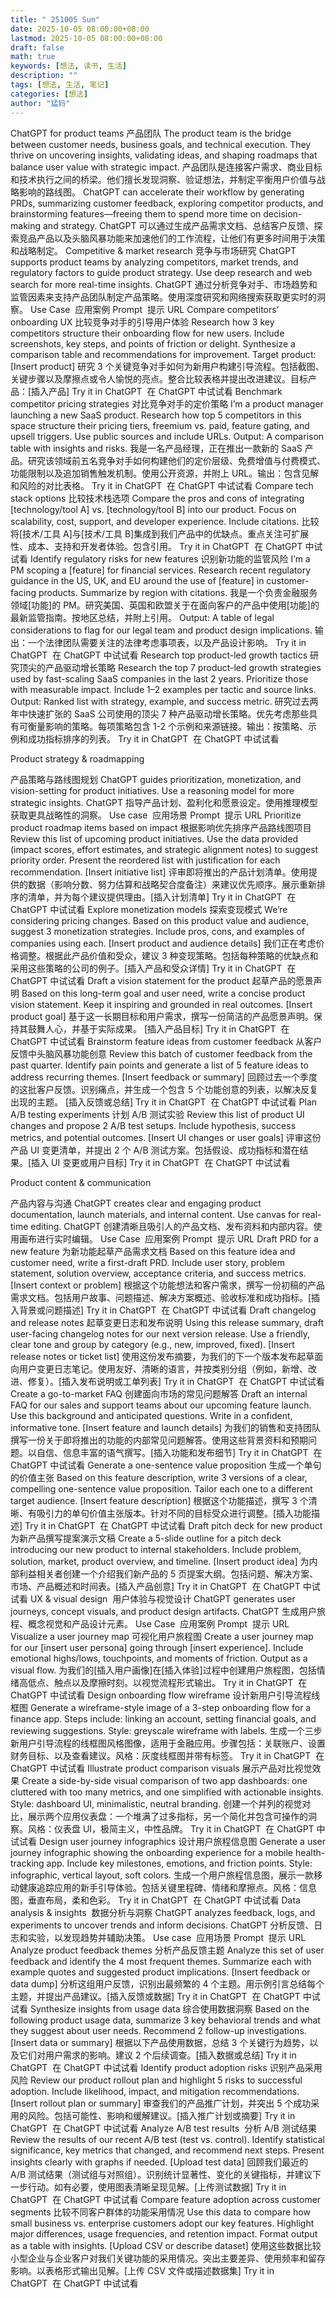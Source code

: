 ```yaml
---
title: " 251005 Sun"
date: 2025-10-05 08:00:00+08:00
lastmod: 2025-10-05 08:00:00+08:00
draft: false
math: true
keywords: [想法, 读书, 生活]
description: ""
tags: [想法, 生活, 笔记]
categories: [想法]
author: "猛犸"
---
```

ChatGPT for product teams
产品团队
The product team is the bridge between customer needs, business goals, and technical execution. They thrive on uncovering insights, validating ideas, and shaping roadmaps that balance user value with strategic impact.
产品团队是连接客户需求、商业目标和技术执行之间的桥梁。他们擅长发现洞察、验证想法，并制定平衡用户价值与战略影响的路线图。
 ChatGPT can accelerate their workflow by generating PRDs, summarizing customer feedback, exploring competitor products, and brainstorming features—freeing them to spend more time on decision-making and strategy.
ChatGPT 可以通过生成产品需求文档、总结客户反馈、探索竞品产品以及头脑风暴功能来加速他们的工作流程，让他们有更多时间用于决策和战略制定。
﻿
Competitive & market research
竞争与市场研究
ChatGPT supports product teams by analyzing competitors, market trends, and regulatory factors to guide product strategy. Use deep research and web search for more real-time insights.
ChatGPT 通过分析竞争对手、市场趋势和监管因素来支持产品团队制定产品策略。使用深度研究和网络搜索获取更实时的洞察。
Use Case  应用案例
Prompt  提示
URL
Compare competitors’ onboarding UX
比较竞争对手的引导用户体验
Research how 3 key competitors structure their onboarding flow for new users. Include screenshots, key steps, and points of friction or delight. Synthesize a comparison table and recommendations for improvement. Target product: [Insert product]
研究 3 个关键竞争对手如何为新用户构建引导流程。包括截图、关键步骤以及摩擦点或令人愉悦的亮点。整合比较表格并提出改进建议。目标产品：[插入产品]
﻿Try it in ChatGPT﻿  在 ChatGPT 中试试看
Benchmark competitor pricing strategies
对比竞争对手的定价策略
I’m a product manager launching a new SaaS product. Research how top 5 competitors in this space structure their pricing tiers, freemium vs. paid, feature gating, and upsell triggers. Use public sources and include URLs. Output: A comparison table with insights and risks.
我是一名产品经理，正在推出一款新的 SaaS 产品。研究该领域前五名竞争对手如何构建他们的定价层级、免费增值与付费模式、功能限制以及追加销售触发机制。使用公开资源，并附上 URL。输出：包含见解和风险的对比表格。
﻿Try it in ChatGPT﻿  在 ChatGPT 中试试看
Compare tech stack options
比较技术栈选项
Compare the pros and cons of integrating [technology/tool A] vs. [technology/tool B] into our product. Focus on scalability, cost, support, and developer experience. Include citations.
比较将[技术/工具 A]与[技术/工具 B]集成到我们产品中的优缺点。重点关注可扩展性、成本、支持和开发者体验。包含引用。
﻿Try it in ChatGPT﻿  在 ChatGPT 中试试看
Identify regulatory risks for new features
识别新功能的监管风险
I’m a PM scoping a [feature] for financial services. Research recent regulatory guidance in the US, UK, and EU around the use of [feature] in customer-facing products. Summarize by region with citations.
我是一个负责金融服务领域[功能]的 PM。研究美国、英国和欧盟关于在面向客户的产品中使用[功能]的最新监管指南。按地区总结，并附上引用。
 Output: A table of legal considerations to flag for our legal team and product design implications.
输出：一个法律团队需要关注的法律考虑事项表，以及产品设计影响。
﻿Try it in ChatGPT﻿  在 ChatGPT 中试试看
Research top product-led growth tactics
研究顶尖的产品驱动增长策略
Research the top 7 product-led growth strategies used by fast-scaling SaaS companies in the last 2 years. Prioritize those with measurable impact. Include 1–2 examples per tactic and source links. Output: Ranked list with strategy, example, and success metric.
研究过去两年中快速扩张的 SaaS 公司使用的顶尖 7 种产品驱动增长策略。优先考虑那些具有可衡量影响的策略。每项策略包含 1-2 个示例和来源链接。输出：按策略、示例和成功指标排序的列表。
﻿Try it in ChatGPT﻿  在 ChatGPT 中试试看

Product strategy & roadmapping

产品策略与路线图规划
ChatGPT guides prioritization, monetization, and vision-setting for product initiatives. Use a reasoning model for more strategic insights.
ChatGPT 指导产品计划、盈利化和愿景设定。使用推理模型获取更具战略性的洞察。
Use case  应用场景
Prompt  提示
URL
Prioritize product roadmap items based on impact
根据影响优先排序产品路线图项目
Review this list of upcoming product initiatives. Use the data provided (impact scores, effort estimates, and strategic alignment notes) to suggest priority order. Present the reordered list with justification for each recommendation. [Insert initiative list]
评审即将推出的产品计划清单。使用提供的数据（影响分数、努力估算和战略契合度备注）来建议优先顺序。展示重新排序的清单，并为每个建议提供理由。[插入计划清单]
﻿Try it in ChatGPT﻿  在 ChatGPT 中试试看
Explore monetization models
探索变现模式
We’re considering pricing changes. Based on this product value and audience, suggest 3 monetization strategies. Include pros, cons, and examples of companies using each. [Insert product and audience details]
我们正在考虑价格调整。根据此产品价值和受众，建议 3 种变现策略。包括每种策略的优缺点和采用这些策略的公司的例子。[插入产品和受众详情]
﻿Try it in ChatGPT﻿  在 ChatGPT 中试试看
Draft a vision statement for the product
起草产品的愿景声明
Based on this long-term goal and user need, write a concise product vision statement. Keep it inspiring and grounded in real outcomes. [Insert product goal]
基于这一长期目标和用户需求，撰写一份简洁的产品愿景声明。保持其鼓舞人心，并基于实际成果。 [插入产品目标]
﻿Try it in ChatGPT﻿  在 ChatGPT 中试试看
Brainstorm feature ideas from customer feedback
从客户反馈中头脑风暴功能创意
Review this batch of customer feedback from the past quarter. Identify pain points and generate a list of 5 feature ideas to address recurring themes. [Insert feedback or summary]
回顾过去一个季度的这批客户反馈。识别痛点，并生成一个包含 5 个功能创意的列表，以解决反复出现的主题。 [插入反馈或总结]
﻿Try it in ChatGPT﻿  在 ChatGPT 中试试看
Plan A/B testing experiments
计划 A/B 测试实验
Review this list of product UI changes and propose 2 A/B test setups. Include hypothesis, success metrics, and potential outcomes. [Insert UI changes or user goals]
评审这份产品 UI 变更清单，并提出 2 个 A/B 测试方案。包括假设、成功指标和潜在结果。[插入 UI 变更或用户目标]
﻿Try it in ChatGPT﻿  在 ChatGPT 中试试看

Product content & communication

产品内容与沟通
ChatGPT creates clear and engaging product documentation, launch materials, and internal content. Use canvas for real-time editing.
ChatGPT 创建清晰且吸引人的产品文档、发布资料和内部内容。使用画布进行实时编辑。
Use Case  应用案例
Prompt  提示
URL
Draft PRD for a new feature
为新功能起草产品需求文档
Based on this feature idea and customer need, write a first-draft PRD. Include user story, problem statement, solution overview, acceptance criteria, and success metrics. [Insert context or problem]
根据这个功能想法和客户需求，撰写一份初稿的产品需求文档。包括用户故事、问题描述、解决方案概述、验收标准和成功指标。[插入背景或问题描述]
﻿Try it in ChatGPT﻿  在 ChatGPT 中试试看
Draft changelog and release notes
起草变更日志和发布说明
Using this release summary, draft user-facing changelog notes for our next version release. Use a friendly, clear tone and group by category (e.g., new, improved, fixed). [Insert release notes or ticket list]
使用这份发布摘要，为我们的下一个版本发布起草面向用户变更日志笔记。使用友好、清晰的语言，并按类别分组（例如，新增、改进、修复）。[插入发布说明或工单列表]
﻿Try it in ChatGPT﻿  在 ChatGPT 中试试看
Create a go-to-market FAQ
创建面向市场的常见问题解答
Draft an internal FAQ for our sales and support teams about our upcoming feature launch. Use this background and anticipated questions. Write in a confident, informative tone. [Insert feature and launch details]
为我们的销售和支持团队撰写一份关于即将推出的功能的内部常见问题解答。使用这些背景资料和预期问题。以自信、信息丰富的语气撰写。[插入功能和发布细节]
﻿Try it in ChatGPT﻿  在 ChatGPT 中试试看
Generate a one-sentence value proposition
生成一个单句的价值主张
Based on this feature description, write 3 versions of a clear, compelling one-sentence value proposition. Tailor each one to a different target audience. [Insert feature description]
根据这个功能描述，撰写 3 个清晰、有吸引力的单句价值主张版本。针对不同的目标受众进行调整。[插入功能描述]
﻿Try it in ChatGPT﻿  在 ChatGPT 中试试看
Draft pitch deck for new product
为新产品撰写提案演示文稿
Create a 5-slide outline for a pitch deck introducing our new product to internal stakeholders. Include problem, solution, market, product overview, and timeline. [Insert product idea]
为内部利益相关者创建一个介绍我们新产品的 5 页提案大纲。包括问题、解决方案、市场、产品概述和时间表。[插入产品创意]
﻿Try it in ChatGPT﻿  在 ChatGPT 中试试看
UX & visual design  用户体验与视觉设计
ChatGPT generates user journeys, concept visuals, and product design artifacts.
ChatGPT 生成用户旅程、概念视觉和产品设计元素。
Use Case  应用案例
Prompt  提示
URL
Visualize a user journey map
可视化用户旅程图
Create a user journey map for our [insert user persona] going through [insert experience]. Include emotional highs/lows, touchpoints, and moments of friction. Output as a visual flow.
为我们的[插入用户画像]在[插入体验]过程中创建用户旅程图，包括情绪高低点、触点以及摩擦时刻。以视觉流程形式输出。
﻿Try it in ChatGPT﻿  在 ChatGPT 中试试看
Design onboarding flow wireframe
设计新用户引导流程线框图
Generate a wireframe-style image of a 3-step onboarding flow for a finance app. Steps include: linking an account, setting financial goals, and reviewing suggestions. Style: greyscale wireframe with labels.
生成一个三步新用户引导流程的线框图风格图像，适用于金融应用。步骤包括：关联账户、设置财务目标、以及查看建议。风格：灰度线框图并带有标签。
﻿Try it in ChatGPT﻿  在 ChatGPT 中试试看
Illustrate product comparison visuals
展示产品对比视觉效果
Create a side-by-side visual comparison of two app dashboards: one cluttered with too many metrics, and one simplified with actionable insights. Style: dashboard UI, minimalistic, neutral branding.
创建一个并列的视觉对比，展示两个应用仪表盘：一个堆满了过多指标，另一个简化并包含可操作的洞察。风格：仪表盘 UI，极简主义，中性品牌。
﻿Try it in ChatGPT﻿  在 ChatGPT 中试试看
Design user journey infographics
设计用户旅程信息图
Generate a user journey infographic showing the onboarding experience for a mobile health-tracking app. Include key milestones, emotions, and friction points. Style: infographic, vertical layout, soft colors.
生成一个用户旅程信息图，展示一款移动健康追踪应用的新手引导体验。包括关键里程碑、情绪和摩擦点。风格：信息图，垂直布局，柔和色彩。
﻿Try it in ChatGPT﻿  在 ChatGPT 中试试看
Data analysis & insights  数据分析与洞察
ChatGPT analyzes feedback, logs, and experiments to uncover trends and inform decisions.
ChatGPT 分析反馈、日志和实验，以发现趋势并辅助决策。
Use case  应用场景
Prompt  提示
URL
Analyze product feedback themes
分析产品反馈主题
Analyze this set of user feedback and identify the 4 most frequent themes. Summarize each with example quotes and suggested product implications. [Insert feedback or data dump]
分析这组用户反馈，识别出最频繁的 4 个主题。用示例引言总结每个主题，并提出产品建议。[插入反馈或数据]
﻿Try it in ChatGPT﻿  在 ChatGPT 中试试看
Synthesize insights from usage data
综合使用数据洞察
Based on the following product usage data, summarize 3 key behavioral trends and what they suggest about user needs. Recommend 2 follow-up investigations. [Insert data or summary]
根据以下产品使用数据，总结 3 个关键行为趋势，以及它们对用户需求的影响。建议 2 个后续调查。[插入数据或总结]
﻿Try it in ChatGPT﻿  在 ChatGPT 中试试看
Identify product adoption risks
识别产品采用风险
Review our product rollout plan and highlight 5 risks to successful adoption. Include likelihood, impact, and mitigation recommendations. [Insert rollout plan or summary]
审查我们的产品推广计划，并突出 5 个成功采用的风险。包括可能性、影响和缓解建议。[插入推广计划或摘要]
﻿Try it in ChatGPT﻿  在 ChatGPT 中试试看
Analyze A/B test results  分析 A/B 测试结果
Review the results of our recent A/B test (test vs. control). Identify statistical significance, key metrics that changed, and recommend next steps. Present insights clearly with graphs if needed. [Upload test data]
回顾我们最近的 A/B 测试结果（测试组与对照组）。识别统计显著性、变化的关键指标，并建议下一步行动。如有必要，使用图表清晰呈现见解。[上传测试数据]
﻿Try it in ChatGPT﻿  在 ChatGPT 中试试看
Compare feature adoption across customer segments
比较不同客户群体的功能采用情况
Use this data to compare how small business vs. enterprise customers adopt our key features. Highlight major differences, usage frequencies, and retention impact. Format output as a table with insights. [Upload CSV or describe dataset]
使用这些数据比较小型企业与企业客户对我们关键功能的采用情况。突出主要差异、使用频率和留存影响。以表格形式输出见解。[上传 CSV 文件或描述数据集]
﻿Try it in ChatGPT﻿  在 ChatGPT 中试试看
